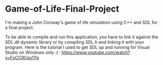 # Game-of-Life-Final-Project
I'm making a John Conway's game of life simulation using C++ and SDL for a final project.

To be able to compile and run this application, you have to link it against the SDL.dll dynamic library or by compiling SDL.h and linking it with your program.
Here is the tutorial I used to get SDL up and running for Visual Studio on Windows only :( : https://www.youtube.com/watch?v=FxCC9Ces1Yg
